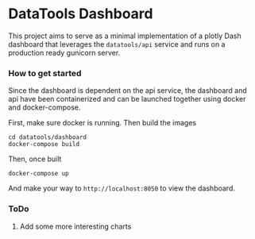 # DataTools Dashboard

This project aims to serve as a minimal implementation of a plotly Dash dashboard that leverages
the `datatools/api` service and runs on a production ready gunicorn server.

### How to get started
Since the dashboard is dependent on the api service, the dashboard and api have been containerized and can be
launched together using docker and docker-compose.

First, make sure docker is running. Then build the images
```
cd datatools/dashboard
docker-compose build
```
Then, once built
```
docker-compose up
```
And make your way to `http://localhost:8050` to view the dashboard.

### ToDo
1. Add some more interesting charts